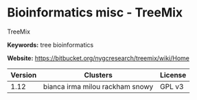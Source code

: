 # Bioinformatics misc - TreeMix

TreeMix

**Keywords:** tree bioinformatics

**Website:** <https://bitbucket.org/nygcresearch/treemix/wiki/Home>

| Version | Clusters | License |
| ------- | -------- | ------- |
| 1.12 | bianca irma milou rackham snowy | GPL v3 |
